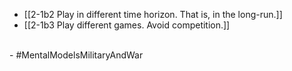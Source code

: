 
- [[2-1b2 Play in different time horizon. That is, in the long-run.]]
- [[2-1b3 Play different games. Avoid competition.]]
<br>
- #MentalModelsMilitaryAndWar
